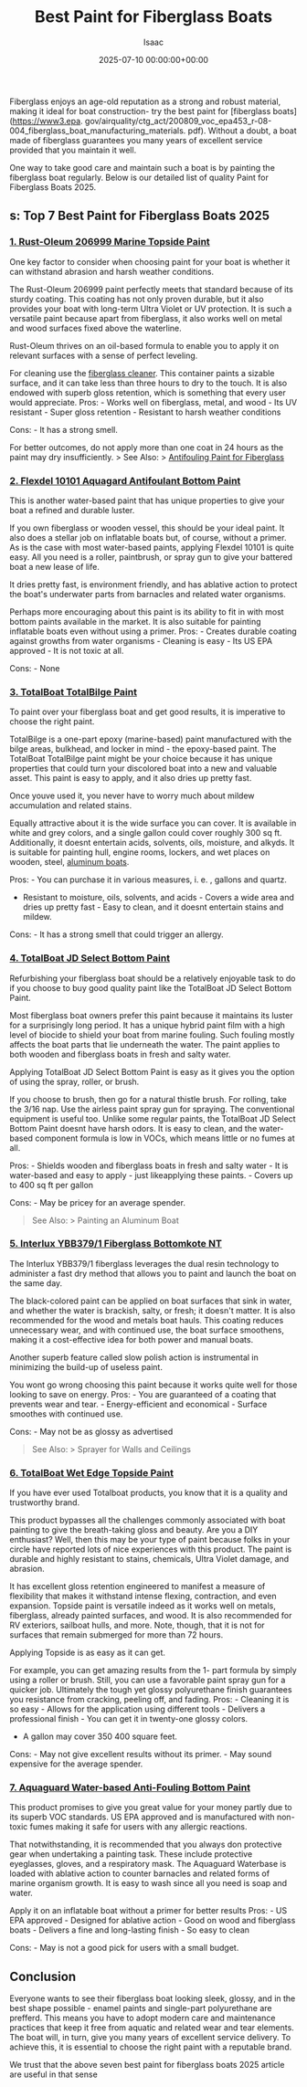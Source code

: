 ﻿---
title: Best Paint for Fiberglass Boats
description: Fiberglass enjoys an age-old reputation as a strong and robust material, making it ideal for boat construction- try the best paint for fiberglass boats ....
slug: /best-paint-for-fiberglass-boats/
date: 2025-07-10 00:00:00+00:00
lastmod: 2025-07-10 00:00:00+03:00
author: Isaac
categories:
- Paint
tags:
- paint
- fibergla
- boat
layout: post
---

Fiberglass enjoys an age-old reputation as a strong and robust material, making it ideal for boat construction- try the best paint for [fiberglass boats](https://www3.epa. gov/airquality/ctg_act/200809_voc_epa453_r-08-004_fiberglass_boat_manufacturing_materials. pdf). Without a doubt, a boat made of fiberglass guarantees you many years of excellent service provided that you maintain it well.

One way to take good care and maintain such a boat is by painting the fiberglass boat regularly. Below is our detailed list of quality Paint for Fiberglass Boats 2025.

##  s: Top 7 Best Paint for Fiberglass Boats 2025

###  [1. Rust-Oleum 206999 Marine Topside Paint](https://www.amazon.com/dp/B01DD7HSB0/?tag=p-policy-20)

One key factor to consider when choosing paint for your boat is whether it can withstand abrasion and harsh weather conditions.

The Rust-Oleum 206999 paint perfectly meets that standard because of its sturdy coating. This coating has not only proven durable, but it also provides your boat with long-term Ultra Violet or UV protection. It is such a versatile paint because apart from fiberglass, it also works well on metal and wood surfaces fixed above the waterline.

Rust-Oleum thrives on an oil-based formula to enable you to apply it on relevant surfaces with a sense of perfect leveling.

For cleaning use the [fiberglass cleaner](https://pestpolicy.com/best-fiberglass-boat-cleaner/). This container paints a sizable surface, and it can take less than three hours to dry to the touch. It is also endowed with superb gloss retention, which is something that every user would appreciate. Pros: - Works well on fiberglass, metal, and wood - Its UV resistant - Super gloss retention - Resistant to harsh weather conditions

Cons: - It has a strong smell.

For better outcomes, do not apply more than one coat in 24 hours as the paint may dry insufficiently. > See Also: > [Antifouling Paint for Fiberglass](https://pestpolicy.com/best-antifouling-paint-for-fiberglass/)

###  [2. Flexdel 10101 Aquagard Antifoulant Bottom Paint](https://www.amazon.com/dp/B003G9IAWM/?tag=p-policy-20)

This is another water-based paint that has unique properties to give your boat a refined and durable luster.

If you own fiberglass or wooden vessel, this should be your ideal paint. It also does a stellar job on inflatable boats but, of course, without a primer. As is the case with most water-based paints, applying Flexdel 10101 is quite easy. All you need is a roller, paintbrush, or spray gun to give your battered boat a new lease of life.

It dries pretty fast, is environment friendly, and has ablative action to protect the boat's underwater parts from barnacles and related water organisms.

Perhaps more encouraging about this paint is its ability to fit in with most bottom paints available in the market. It is also suitable for painting inflatable boats even without using a primer. Pros: - Creates durable coating against growths from water organisms - Cleaning is easy - Its US EPA approved - It is not toxic at all.

Cons: - None

###  [3. TotalBoat TotalBilge Paint](https://www.amazon.com/dp/B00LLH4UW0/?tag=p-policy-20)

To paint over your fiberglass boat and get good results, it is imperative to choose the right paint.

TotalBilge is a one-part epoxy (marine-based) paint manufactured with the bilge areas, bulkhead, and locker in mind - the epoxy-based paint. The TotalBoat TotalBilge paint might be your choice because it has unique properties that could turn your discolored boat into a new and valuable asset. This paint is easy to apply, and it also dries up pretty fast.

Once youve used it, you never have to worry much about mildew accumulation and related stains.

Equally attractive about it is the wide surface you can cover. It is available in white and grey colors, and a single gallon could cover roughly 300 sq ft. Additionally, it doesnt entertain acids, solvents, oils, moisture, and alkyds. It is suitable for painting hull, engine rooms, lockers, and wet places on wooden, steel, [aluminum boats](https://pestpolicy.com/best-paints-for-aluminum-boats/).

Pros: - You can purchase it in various measures, i. e. , gallons and quartz.

- Resistant to moisture, oils, solvents, and acids - Covers a wide area and dries up pretty fast - Easy to clean, and it doesnt entertain stains and mildew.

Cons: - It has a strong smell that could trigger an allergy.

###  [4. TotalBoat JD Select Bottom Paint](https://www.amazon.com/dp/B0182PI1VY/?tag=p-policy-20)

Refurbishing your fiberglass boat should be a relatively enjoyable task to do if you choose to buy good quality paint like the TotalBoat JD Select Bottom Paint.

Most fiberglass boat owners prefer this paint because it maintains its luster for a surprisingly long period. It has a unique hybrid paint film with a high level of biocide to shield your boat from marine fouling. Such fouling mostly affects the boat parts that lie underneath the water. The paint applies to both wooden and fiberglass boats in fresh and salty water.

Applying TotalBoat JD Select Bottom Paint is easy as it gives you the option of using the spray, roller, or brush.

If you choose to brush, then go for a natural thistle brush. For rolling, take the 3/16 nap. Use the airless paint spray gun for spraying. The conventional equipment is useful too. Unlike some regular paints, the TotalBoat JD Select Bottom Paint doesnt have harsh odors. It is easy to clean, and the water-based component formula is low in VOCs, which means little or no fumes at all.

Pros: - Shields wooden and fiberglass boats in fresh and salty water - It is water-based and easy to apply - just likeapplying these paints. - Covers up to 400 sq ft per gallon

Cons: - May be pricey for an average spender.

> See Also: > Painting an Aluminum Boat

###  [5. Interlux YBB379/1 Fiberglass Bottomkote NT](https://www.amazon.com/dp/B0053HQPZY/?tag=p-policy-20)

The Interlux YBB379/1 fiberglass leverages the dual resin technology to administer a fast dry method that allows you to paint and launch the boat on the same day.

The black-colored paint can be applied on boat surfaces that sink in water, and whether the water is brackish, salty, or fresh; it doesn't matter. It is also recommended for the wood and metals boat hauls. This coating reduces unnecessary wear, and with continued use, the boat surface smoothens, making it a cost-effective idea for both power and manual boats.

Another superb feature called slow polish action is instrumental in minimizing the build-up of useless paint.

You wont go wrong choosing this paint because it works quite well for those looking to save on energy. Pros: - You are guaranteed of a coating that prevents wear and tear. - Energy-efficient and economical - Surface smoothes with continued use.

Cons: - May not be as glossy as advertised

> See Also: > Sprayer for Walls and Ceilings

###  [6. TotalBoat Wet Edge Topside Paint](https://www.amazon.com/dp/B019LYRVBG/?tag=p-policy-20)

If you have ever used Totalboat products, you know that it is a quality and trustworthy brand.

This product bypasses all the challenges commonly associated with boat painting to give the breath-taking gloss and beauty. Are you a DIY enthusiast? Well, then this may be your type of paint because folks in your circle have reported lots of nice experiences with this product. The paint is durable and highly resistant to stains, chemicals, Ultra Violet damage, and abrasion.

It has excellent gloss retention engineered to manifest a measure of flexibility that makes it withstand intense flexing, contraction, and even expansion. Topside paint is versatile indeed as it works well on metals, fiberglass, already painted surfaces, and wood. It is also recommended for RV exteriors, sailboat hulls, and more. Note, though, that it is not for surfaces that remain submerged for more than 72 hours.

Applying Topside is as easy as it can get.

For example, you can get amazing results from the 1- part formula by simply using a roller or brush. Still, you can use a favorable paint spray gun for a quicker job. Ultimately the tough yet glossy polyurethane finish guarantees you resistance from cracking, peeling off, and fading. Pros: - Cleaning it is so easy - Allows for the application using different tools - Delivers a professional finish - You can get it in twenty-one glossy colors.

- A gallon may cover 350 400 square feet.

Cons: - May not give excellent results without its primer. - May sound expensive for the average spender.

###  [7. Aquaguard Water-based Anti-Fouling Bottom Paint](https://www.amazon.com/dp/B011KKAX14/?tag=p-policy-20)

This product promises to give you great value for your money partly due to its superb VOC standards. US EPA approved and is manufactured with non-toxic fumes making it safe for users with any allergic reactions.

That notwithstanding, it is recommended that you always don protective gear when undertaking a painting task. These include protective eyeglasses, gloves, and a respiratory mask. The Aquaguard Waterbase is loaded with ablative action to counter barnacles and related forms of marine organism growth. It is easy to wash since all you need is soap and water.

Apply it on an inflatable boat without a primer for better results Pros: - US EPA approved - Designed for ablative action - Good on wood and fiberglass boats - Delivers a fine and long-lasting finish - So easy to clean

Cons: - May is not a good pick for users with a small budget.

##  Conclusion

Everyone wants to see their fiberglass boat looking sleek, glossy, and in the best shape possible - enamel paints and single-part polyurethane are prefferd. This means you have to adopt modern care and maintenance practices that keep it free from aquatic and related wear and tear elements. The boat will, in turn, give you many years of excellent service delivery. To achieve this, it is essential to choose the right paint with a reputable brand.

We trust that the above seven best paint for fiberglass boats 2025 article are useful in that sense

